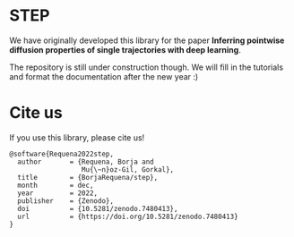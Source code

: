 STEP
================

<!-- WARNING: THIS FILE WAS AUTOGENERATED! DO NOT EDIT! -->

We have originally developed this library for the paper **Inferring
pointwise diffusion properties of single trajectories with deep
learning**.

The repository is still under construction though. We will fill in the
tutorials and format the documentation after the new year :)

# Cite us

If you use this library, please cite us!

    @software{Requena2022step,
      author       = {Requena, Borja and
                      Mu{\~n}oz-Gil, Gorkal},
      title        = {BorjaRequena/step},
      month        = dec,
      year         = 2022,
      publisher    = {Zenodo},
      doi          = {10.5281/zenodo.7480413},
      url          = {https://doi.org/10.5281/zenodo.7480413}
    }
